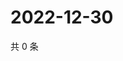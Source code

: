 # 2022-12-30

共 0 条

<!-- BEGIN WEIBO -->
<!-- 最后更新时间 Fri Dec 30 2022 01:11:47 GMT+0800 (China Standard Time) -->

<!-- END WEIBO -->
